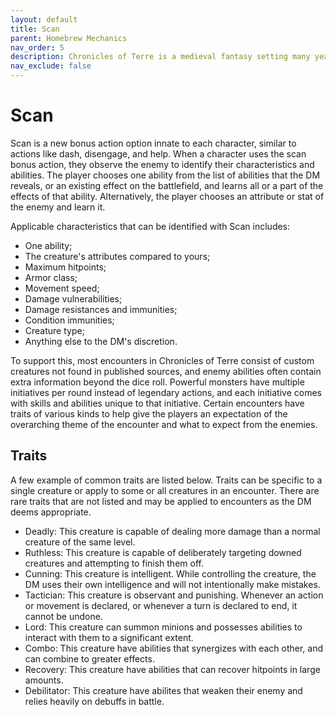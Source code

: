 ```yaml
---
layout: default
title: Scan
parent: Homebrew Mechanics
nav_order: 5
description: Chronicles of Terre is a medieval fantasy setting many years in the writing.
nav_exclude: false
---
```


# Scan

Scan is a new bonus action option innate to each character, similar to actions like dash, disengage, and help. When a character uses the scan bonus action, they observe the enemy to identify their characteristics and abilities. The player chooses one ability from the list of abilities that the DM reveals, or an existing effect on the battlefield, and learns all or a part of the effects of that ability. Alternatively, the player chooses an attribute or stat of the enemy and learn it.

Applicable characteristics that can be identified with Scan includes:
- One ability;
- The creature's attributes compared to yours;
- Maximum hitpoints;
- Armor class;
- Movement speed;
- Damage vulnerabilities;
- Damage resistances and immunities;
- Condition immunities;
- Creature type;
- Anything else to the DM's discretion.

To support this, most encounters in Chronicles of Terre consist of custom creatures not found in published sources, and enemy abilities often contain extra information beyond the dice roll. Powerful monsters have multiple initiatives per round instead of legendary actions, and each initiative comes with skills and abilities unique to that initiative. Certain encounters have traits of various kinds to help give the players an expectation of the overarching theme of the encounter and what to expect from the enemies.

## Traits

A few example of common traits are listed below. Traits can be specific to a single creature or apply to some or all creatures in an encounter. There are rare traits that are not listed and may be applied to encounters as the DM deems appropriate.

- Deadly: This creature is capable of dealing more damage than a normal creature of the same level.
- Ruthless: This creature is capable of deliberately targeting downed creatures and attempting to finish them off.
- Cunning: This creature is intelligent. While controlling the creature, the DM uses their own intelligence and will not intentionally make mistakes.
- Tactician: This creature is observant and punishing. Whenever an action or movement is declared, or whenever a turn is declared to end, it cannot be undone.
- Lord: This creature can summon minions and possesses abilities to interact with them to a significant extent.
- Combo: This creature have abilities that synergizes with each other, and can combine to greater effects.
- Recovery: This creature have abilities that can recover hitpoints in large amounts.
- Debilitator: This creature have abilites that weaken their enemy and relies heavily on debuffs in battle.